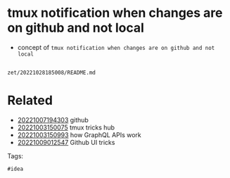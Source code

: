 # tmux notification when changes are on github and not local

- concept of `tmux notification when changes are on github and not local`

```
```

` zet/20221028185008/README.md `

# Related

- [20221007194303](/zet/20221007194303/README.md) github
- [20221003150075](/zet/20221003150075/README.md) tmux tricks hub
- [20221003150993](/zet/20221003150993/README.md) how GraphQL APIs work
- [20221009012547](/zet/20221009012547/README.md) Github UI tricks

Tags:

    #idea
